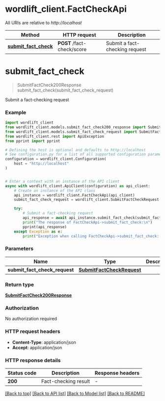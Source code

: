 # wordlift_client.FactCheckApi

All URIs are relative to *http://localhost*

Method | HTTP request | Description
------------- | ------------- | -------------
[**submit_fact_check**](FactCheckApi.md#submit_fact_check) | **POST** /fact-check/score | Submit a fact-checking request


# **submit_fact_check**
> SubmitFactCheck200Response submit_fact_check(submit_fact_check_request)

Submit a fact-checking request

### Example


```python
import wordlift_client
from wordlift_client.models.submit_fact_check200_response import SubmitFactCheck200Response
from wordlift_client.models.submit_fact_check_request import SubmitFactCheckRequest
from wordlift_client.rest import ApiException
from pprint import pprint

# Defining the host is optional and defaults to http://localhost
# See configuration.py for a list of all supported configuration parameters.
configuration = wordlift_client.Configuration(
    host = "http://localhost"
)


# Enter a context with an instance of the API client
async with wordlift_client.ApiClient(configuration) as api_client:
    # Create an instance of the API class
    api_instance = wordlift_client.FactCheckApi(api_client)
    submit_fact_check_request = wordlift_client.SubmitFactCheckRequest() # SubmitFactCheckRequest | 

    try:
        # Submit a fact-checking request
        api_response = await api_instance.submit_fact_check(submit_fact_check_request)
        print("The response of FactCheckApi->submit_fact_check:\n")
        pprint(api_response)
    except Exception as e:
        print("Exception when calling FactCheckApi->submit_fact_check: %s\n" % e)
```



### Parameters


Name | Type | Description  | Notes
------------- | ------------- | ------------- | -------------
 **submit_fact_check_request** | [**SubmitFactCheckRequest**](SubmitFactCheckRequest.md)|  | 

### Return type

[**SubmitFactCheck200Response**](SubmitFactCheck200Response.md)

### Authorization

No authorization required

### HTTP request headers

 - **Content-Type**: application/json
 - **Accept**: application/json

### HTTP response details

| Status code | Description | Response headers |
|-------------|-------------|------------------|
**200** | Fact-checking result |  -  |

[[Back to top]](#) [[Back to API list]](../README.md#documentation-for-api-endpoints) [[Back to Model list]](../README.md#documentation-for-models) [[Back to README]](../README.md)

